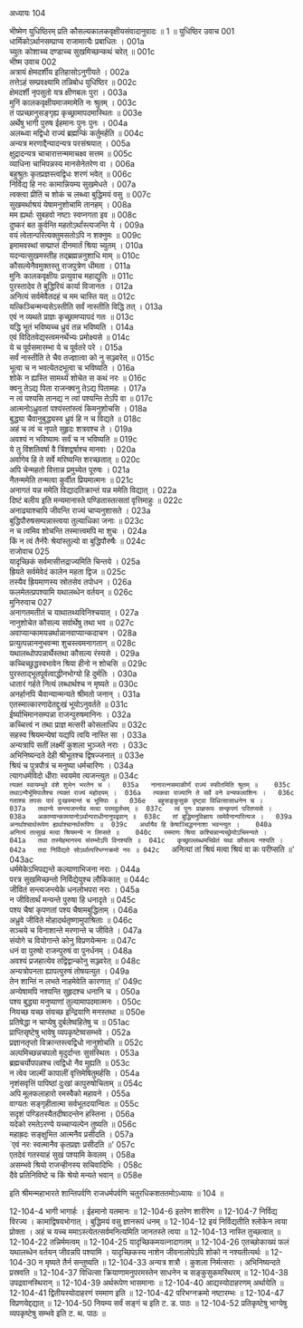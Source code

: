अध्यायः 104

भीष्मेण युधिष्ठिरम् प्रति कौसल्यकालकवृक्षीयसंवादानुवादः ॥ 1 ॥
युधिष्ठिर उवाच 	001  
धार्मिकोऽर्थानसम्प्राप्य राजामात्यैः प्रबाधितः ।	001a  
च्युतः कोशाच्च दण्डाच्च सुखमिच्छन्कथं चरेत् ॥	001c  
भीष्म उवाच 	002  
अत्रायं क्षेमदर्शीय इतिहासोऽनुगीयते ।	002a  
तत्तेऽहं सम्प्रवक्ष्यामि तन्निबोध युधिष्ठिर ॥	002c  
क्षेमदर्शी नृपसुतो यत्र क्षीणबलः पुरा ।	003a  
मुनिं कालकवृक्षीयमाजमामेति नः श्रुतम् ।	003c  
तं पप्रच्छानुसङ्गृह्य कृच्छ्रामापदमास्थितः ॥	003e  
अर्थेषु भागी पुरुष ईहमानः पुनः पुनः ।	004a  
अलब्ध्वा मद्विधो राज्यं ब्रह्मन्किं कर्तुमर्हति ॥	004c  
अन्यत्र मरणाद्दैन्यादन्यत्र परसंश्रयात् ।	005a  
क्षुद्रादन्यत्र चाचारात्तन्ममाचक्ष्व सत्तम ॥	005c  
व्याधिना चाभिपन्नस्य मानसेनेतरेण वा ।	006a  
बहुश्रुतः कृतप्रज्ञस्त्वद्विधः शरणं भवेत् ॥	006c  
निर्विद्य हि नरः कामान्नियम्य सुखमेधते ।	007a  
त्वक्त्वा प्रीतिं च शोकं च लब्ध्वा बुद्धिमयं वसु ॥	007c  
सुखमर्थाश्रयं येषामनुशोचामि तानहम् ।	008a  
मम ह्यर्थाः सुबहवो नष्टाः स्वप्नगता इव ॥	008c  
दुष्करं बत कुर्वन्ति महतोऽर्थांस्त्यजन्ति ये ।	009a  
वयं त्वेतान्परित्यक्तुमसतोऽपि न शक्नुमः ॥	009c  
इमामवस्थां सम्प्राप्तं दीनमार्तं श्रिया च्युतम् ।	010a  
यदन्यत्सुखमस्तीह तद्ब्रह्मन्ननुशाधि माम् ॥	010c  
कौसल्येनैवमुक्तस्तु राजपुत्रेण धीमता ।	011a  
मुनिः कालकवृक्षीयः प्रत्युवाच महाद्युतिः ॥	011c  
पुरस्तादेव ते बुद्धिरियं कार्या विजानतः ।	012a  
अनित्यं सर्वमेवैतदहं च मम चास्ति यत् ॥	012c  
यत्किञ्चिन्मन्यसेऽस्तीति सर्वं नास्तीति विद्धि तत् ।	013a  
एवं न व्यथते प्राज्ञः कृच्छ्रामप्यापदं गतः ॥	013c  
यद्धि भूतं भविष्यच्च ध्रुवं तन्न भविष्यति ।	014a  
एवं विदितवेद्यस्त्वमनर्थेभ्यः प्रमोक्ष्यसे ॥	014c  
ये च पूर्वसमारम्भा ये च पूर्वतरे परे ।	015a  
सर्वं नास्तीति ते चैव तज्ज्ञात्वा को नु सञ्ज्वरेत् ॥	015c  
भूत्वा च न भवत्येतदभूत्वा च भविष्यति ।	016a  
शोके न ह्यस्ति सामर्थ्यं शोचेत स कथं नरः ॥	016c  
क्वनु तेऽद्य पिता राजन्क्वनु तेऽद्य पितामहः ।	017a  
न त्वं पश्यसि तानद्य न त्वां पश्यन्ति तेऽपि वा ॥	017c  
आत्मनोऽध्रुवतां पश्यंस्तांस्त्वं किमनुशोचसि ।	018a  
बुद्ध्या चैवानुबुद्ध्यस्व ध्रुवं हि न च विद्यते ॥	018c  
अहं च त्वं च नृपते सुहृदः शत्रवश्च ते ।	019a  
अवश्यं न भविष्यामः सर्वं च न भविष्यति ॥	019c  
ये तु विंशतिवर्षा वै त्रिंशद्वर्षाश्च मानवाः ।	020a  
अर्वागेव हि ते सर्वे मरिष्यन्ति शरच्छतात् ॥	020c  
अपि चेन्महतो वित्तान्न प्रमुच्येत पूरुषः ।	021a  
नैतन्ममेति तन्मत्वा कुर्वीत प्रियमात्मनः ॥	021c  
अनागतं यन्न ममेति विद्यादतिक्रान्तं यन्न ममेति विद्यात् ।	022a  
दिष्टं बलीय इति मन्यमानास्ते पण्डितास्तत्सतां वृत्तिमाहुः ॥	022c  
अनाढ्याश्चापि जीवन्ति राज्यं चाप्यनुशासते ।	023a  
बुद्धिपौरुषसम्पन्नास्त्वया तुल्याधिका जनाः ॥	023c  
न च त्वमिव शोचन्ति तस्मात्त्वमपि मा शुचः ।	024a  
किं न त्वं तैर्नरैः श्रेयांस्तुल्यो वा बुद्धिपौरुषैः ॥	024c  
राजोवाच 	025  
यादृच्छिकं सर्वमासीत्तद्राज्यमिति चिन्तये ।	025a  
ह्रियते सर्वमेवेदं कालेन महता द्विज ॥	025c  
तस्यैव ह्रियमाणस्य स्रोतसेव तपोधन ।	026a  
फलमेतत्प्रपश्यामि यथालब्धेन वर्तयन् ॥	026c  
मुनिरुवाच 	027  
अनागतमतीतं च याथातथ्यविनिश्चयात् ।	027a  
नानुशोचेत कौसल्य सर्वार्थेषु तथा भव ॥	027c  
अवाप्यान्कामयन्नर्थान्नानवाप्यान्कदाचन ।	028a  
प्रत्युत्पन्नाननुभवन्मा शुचस्त्वमनागतान् ॥	028c  
यथालब्धोपपन्नार्थैस्तथा कौसल्य रंस्यसे ।	029a  
कच्चिच्छुद्धस्वभावेन श्रिया हीनो न शोचसि ॥	029c  
पुरस्ताद्भूतपूर्वत्वाद्धीनभोग्यो हि दुर्मतिः ।	030a  
धातारं गर्हते नित्यं लब्धार्थश्च न मृष्यते ॥	030c  
अनर्हानपि चैवान्यान्मन्यते श्रीमतो जनान् ।	031a  
एतस्मात्कारणादेतद्दुःखं भूयोऽनुवर्तते ॥	031c  
ईर्ष्याभिमानसम्पन्ना राजन्पुरुषमानिनः ।	032a  
कच्चित्त्वं न तथा प्राज्ञ मत्सरी कोसलाधिप ॥	032c  
सहस्व श्रियमन्येषां यद्यपि त्वयि नास्ति सा ।	033a  
अन्यत्रापि सतीं लक्ष्मीं कुशला भुञ्जते नराः ।	033c  
अभिनिष्यन्दते देही श्रीभूतश्च द्विषज्जनात् ॥	033e  
श्रियं च पुत्रपौत्रं च मनुष्या धर्मचारिणः ।	034a  
त्यागधर्मविदो धीराः स्वयमेव त्यजन्त्युत ॥	034c  
`त्यक्तं स्वायम्भुवे वंशे शुभेन भरतेन च ।	035a  
नानारत्नसमाकीर्णं राज्यं स्फीतमिति श्रुतम् ॥	035c  
तथाऽन्यैर्भूमिपालैश्च त्यक्तं राज्यं महोदयम् ।	036a  
त्यक्त्वा राज्यानि ते सर्वे वने वन्यफलाशिनः ।	036c  
गताश्च तपसः पारं दुःखस्यान्तं च भूमिपाः ॥	036e  
बहुसङ्कुसुकं दृष्ट्वा विधित्सासाधनेन च ।	037a  
तथान्ये सन्त्यजन्त्येव मत्वा परमदुर्लभम् ॥	037c  
त्वं पुनः प्राज्ञरूपः सन्कृपणं परितप्यसे ।	038a  
अकाम्यान्कामयानोऽर्थान्पराधीनानुपद्रवान् ॥	038c  
तां बुद्धिमनुविज्ञाय त्वमेवैनान्परित्यज ।	039a  
अनर्थाश्चार्थरूपेण ह्यर्थाश्चानर्थरूपिणः ॥	039c  
अर्थायैव हि केषाञ्चिद्धननाशा भवन्त्युत ।	040a  
अनित्यं तत्सुखं मत्वा श्रियमन्ये न लिप्सते ॥	040c  
रममाणः श्रिया कश्चिन्नान्यच्छ्रेयोऽभिमन्यते ।	041a  
तथा तस्येहमानस्य संरम्भोऽपि विनश्यति ॥	041c  
कृच्छ्राल्लब्धमभिप्रेतं यथा कौसल्य नश्यति ।	042a  
तदा निर्विद्यते सोऽर्थात्परिभग्नक्रमो नरः ॥	042c  
`अनित्यां तां श्रियं मत्वा श्रियं वा कः परीप्सति ॥'	043ac  
धर्ममेकेऽभिपद्यन्ते कल्याणाभिजना नराः ।	044a  
परत्र सुखमिच्छन्तो निर्विद्येयुश्च लौकिकात् ॥	044c  
जीवितं सन्त्यजन्त्येके धनलोभपरा नराः ।	045a  
न जीवितार्थं मन्यन्ते पुरुषा हि धनादृते ॥	045c  
पश्य चैषां कृपणतां पश्य चैषामबुद्धिताम् ।	046a  
अध्रुवे जीविते मोहादर्थतृष्णामुपाश्रिताः ॥	046c  
सञ्चये च विनाशान्ते मरणान्ते च जीविते ।	047a  
संयोगे च वियोगान्ते कोनु विप्रणयेन्मनः ॥	047c  
धनं वा पुरुषो राजन्पुरुषं वा पुनर्धनम् ।	048a  
अवश्यं प्रजहात्येव तद्विद्वान्कोनु सञ्ज्वरेत् ॥	048c  
अन्यत्रोपनता ह्यापत्पुरुषं तोषयत्युत ।	049a  
तेन शान्तिं न लभते नाहमेवेति कारणात् ॥'	049c  
अन्येषामपि नश्यन्ति सुहृदश्च धनानि च ।	050a  
पश्य बुद्ध्या मनुष्याणां तुल्यामापदमात्मनः ।	050c  
नियच्छ यच्छ संयच्छ इन्द्रियाणि मनस्तथा ॥	050e  
प्रतिषेद्धा न चाप्येषु दुर्बलेष्वहितेषु च ॥	051ac  
प्राप्तिसृष्टेषु भावेषु व्यपकृष्टेष्वसम्भवे ।	052a  
प्रज्ञानतृप्तो विक्रान्तस्त्वद्विधो नानुशोचति ॥	052c  
अल्पमिच्छन्नचपलो मृदुर्दान्तः सुसंस्थितः ।	053a  
ब्रह्मचर्योपपन्नश्च त्वद्विधो नैव मुह्यति ॥	053c  
न त्वेव जाल्मीं कापालीं वृत्तिमेषितुमर्हसि ।	054a  
नृशंसवृत्तिं पापिष्ठां दुःखां कापुरुषोचिताम् ॥	054c  
अपि मूलफलाहारो रमस्वैको महावने ।	055a  
वाग्यतः सङ्गृहीतात्मा सर्वभूतदयान्वितः ॥	055c  
सदृशं पण्डितस्यैतदीषादन्तेन हस्तिना ।	056a  
यदेको रमतेऽरण्ये यच्चाप्यल्पेन तुष्यति ॥	056c  
महाह्रदः सङ्क्षुभित आत्मनैव प्रसीदति ।	057a  
`एवं नरः स्वत्मानैव कृतप्रज्ञः प्रसीदति ॥'	057c  
एतदेवं गतस्याहं सुखं पश्यामि केवलम् ।	058a  
असम्भवे श्रियो राजन्हीनस्य सचिवादिभिः ।	058c  
दैवे प्रतिनिविष्टे च किं श्रेयो मन्यते भवान् ॥ 	058e  

इति श्रीमन्महाभारते शान्तिपर्वणि राजधर्मपर्वणि चतुरधिकशततमोऽध्यायः ॥ 104 ॥

12-104-4 भागी भागार्हः । ईहमानो यतमानः ॥ 12-104-6 इतरेण शारीरेण ॥ 12-104-7 निर्विद्य विरज्य । कामाद्विषयभोगात् । बुद्धिमयं वसु ज्ञानरूपं धनम् ॥ 12-104-12 इयं निर्विद्यतीति श्लोकेन त्वया प्रोक्ता । अहं च यच्च ममाऽस्त्येतत्सर्वमनित्यमिति जानतस्ते त्वया ॥ 12-104-13 नास्ति तुच्छत्वात् ॥ 12-104-22 तन्निर्ममत्वम् ॥ 12-104-25 यादृच्छिकमयत्नादागतम् ॥ 12-104-26 एतच्छोकाख्यं फलं यथालब्धेन वर्तयन् जीवन्नपि पश्यामि । यादृच्छिकस्य नाशेन जीवनालोपेऽपि शोको न नश्यतीत्यर्थः ॥ 12-104-30 न मृष्यते तैर्न सन्तुष्यति ॥ 12-104-33 अन्यत्र शत्रौ । कुशला निर्मत्सराः । अभिनिष्यन्दते प्रस्रवति ॥ 12-104-37 विधित्सा क्रियाणामनुपरमस्तेन साधनेन च सङ्कुसुकमस्थिरम् ॥ 12-104-38 उपद्रवानस्थिरान् ॥ 12-104-39 अर्थरूपेण भासमानाः ॥ 12-104-40 आद्यस्योदाहरणम् अर्थायेति ॥ 12-104-41 द्वितीयस्योदाहरणं रममाण इति ॥ 12-104-42 परिभग्नक्रमो नष्टारम्भः ॥ 12-104-47 विप्रणयेद्दद्यात् ॥ 12-104-50 नियम्य सर्वं सङ्गं च इति ट. ड. पाठः ॥ 12-104-52 प्रतिकृष्टेषु भाग्येषु व्यपकृष्टेषु सम्भवे इति ट. थ. पाठः ॥
